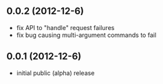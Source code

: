 ## 0.0.2 (2012-12-6)

* fix API to "handle" request failures
* fix bug causing multi-argument commands to fail

## 0.0.1 (2012-12-6)

* initial public (alpha) release

